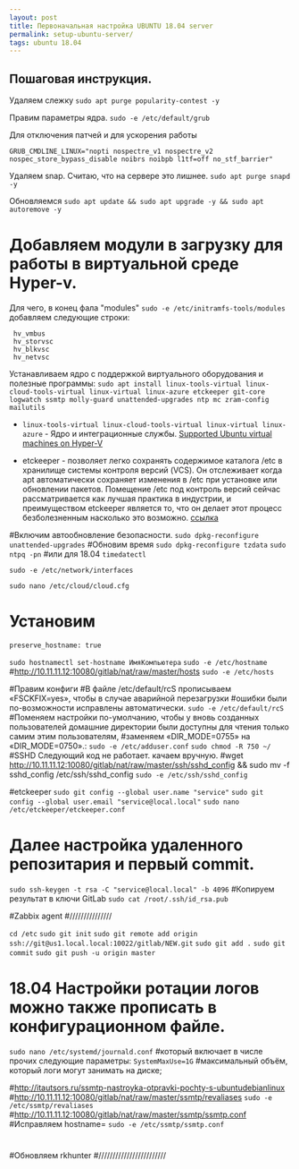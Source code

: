 ```yaml
---
layout: post
title: Первоначальная настройка UBUNTU 18.04 server
permalink: setup-ubuntu-server/
tags: ubuntu 18.04
---
```

Пошаговая инструкция.
---

Удаляем слежку
`sudo apt purge popularity-contest -y`

Правим параметры ядра.
`sudo -e /etc/default/grub`

Для отключения патчей и для ускорения работы

`GRUB_CMDLINE_LINUX="nopti nospectre_v1 nospectre_v2 nospec_store_bypass_disable noibrs noibpb l1tf=off no_stf_barrier"`

Удаляем snap. Считаю, что на сервере это лишнее.
`sudo apt purge snapd -y `

Обновляемся 
`sudo apt update && sudo apt upgrade -y && sudo apt autoremove -y`

# Добавляем модули в загрузку для работы в виртуальной среде Hyper-v.
Для чего, в конец фала "modules" 
`sudo -e /etc/initramfs-tools/modules`
добавляем следующие строки:
```
 hv_vmbus
 hv_storvsc
 hv_blkvsc
 hv_netvsc
```
Устанавливаем ядро с поддержкой виртуального оборудования и полезные программы:
`sudo apt install linux-tools-virtual linux-cloud-tools-virtual linux-virtual linux-azure etckeeper git-core logwatch ssmtp molly-guard unattended-upgrades ntp mc zram-config mailutils`

 - `linux-tools-virtual linux-cloud-tools-virtual linux-virtual linux-azure` - Ядро и интеграционные службы.
[Supported Ubuntu virtual machines on Hyper-V](https://docs.microsoft.com/en-us/windows-server/virtualization/hyper-v/supported-ubuntu-virtual-machines-on-hyper-v)


 - etckeeper - позволяет легко сохранять содержимое каталога /etc в хранилище системы контроля версий (VCS). Он отслеживает когда apt автоматически сохраняет изменения в /etc при установке или обновлении пакетов. Помещение /etc под контроль версий сейчас рассматривается как лучшая практика в индустрии, и преимуществом etckeeper является то, что он делает этот процесс безболезненным насколько это возможно. [ссылка](https://help.ubuntu.ru/wiki/руководство_по_ubuntu_server/другие_полезные_приложения/etckeeper)




#Включим автообновление безопасности. 
`sudo dpkg-reconfigure unattended-upgrades`
#Обновим время
`sudo dpkg-reconfigure tzdata`
`sudo ntpq -pn`
#или для 18.04
`timedatectl`

`sudo -e /etc/network/interfaces`

`sudo nano /etc/cloud/cloud.cfg`
# Установим 
`preserve_hostname: true`

`sudo hostnamectl set-hostname ИмяКомпьютера`
`sudo -e /etc/hostname`
#http://10.11.11.12:10080/gitlab/nat/raw/master/hosts
`sudo -e /etc/hosts`


#Правим конфиги
#В файле /etc/default/rcS прописываем «FSCKFIX=yes», чтобы в случае аварийной перезагрузки 
#ошибки были по-возможности исправлены автоматически.
`sudo -e /etc/default/rcS`
#Поменяем настройки по-умолчанию, чтобы у вновь созданных пользователей домашние директории были доступны для чтения только самим этим пользователям, 
#заменяем «DIR_MODE=0755» на «DIR_MODE=0750».:
`sudo -e /etc/adduser.conf`
`sudo chmod -R 750 ~/`
#SSHD Следующий код не работает. качаем вручную.
#wget http://10.11.11.12:10080/gitlab/nat/raw/master/ssh/sshd_config && sudo mv -f sshd_config /etc/ssh/sshd_config 
`sudo -e /etc/ssh/sshd_config `

#etckeeper
`sudo git config --global user.name "service"`
`sudo git config --global user.email "service@local.local"`
`sudo nano /etc/etckeeper/etckeeper.conf`
# Далее настройка удаленного репозитария и первый commit.
`sudo ssh-keygen -t rsa -C "service@local.local" -b 4096`
#Копируем результат в ключи GitLab
`sudo cat /root/.ssh/id_rsa.pub`

#Zabbix agent
#///////////////

`cd /etc`
`sudo git init`
`sudo git remote add origin ssh://git@us1.local.local:10022/gitlab/NEW.git`
`sudo git add .`
`sudo git commit`
`sudo git push -u origin master`


# 18.04 Настройки ротации логов можно также прописать в конфигурационном файле.
`sudo nano /еtc/systemd/journald.conf`
#который включает в числе прочих следующие параметры:
`SystemMaxUse=1G`
 #максимальный объём, который логи могут занимать на диске;

#http://itautsors.ru/ssmtp-nastroyka-otpravki-pochty-s-ubuntudebianlinux
#http://10.11.11.12:10080/gitlab/nat/raw/master/ssmtp/revaliases
`sudo -e /etc/ssmtp/revaliases `
#http://10.11.11.12:10080/gitlab/nat/raw/master/ssmtp/ssmtp.conf
#Исправляем hostname=
`sudo -e /etc/ssmtp/ssmtp.conf`
#
#



#Обновляем rkhunter 
#////////////////////////



